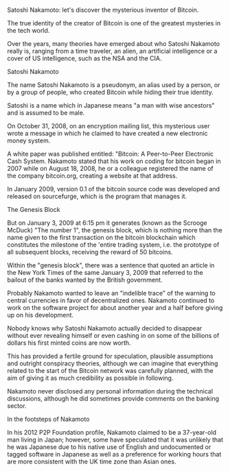Satoshi Nakamoto: let's discover the mysterious inventor of Bitcoin.

The true identity of the creator of Bitcoin is one of the greatest mysteries in the tech world.

Over the years, many theories have emerged about who Satoshi Nakamoto really is, ranging from a time traveler, an alien, an artificial intelligence or a cover of US intelligence, such as the NSA and the CIA.

Satoshi Nakamoto

The name Satoshi Nakamoto is a pseudonym, an alias used by a person, or by a group of people, who created Bitcoin while hiding their true identity.

Satoshi is a name which in Japanese means "a man with wise ancestors" and is assumed to be male.

On October 31, 2008, on an encryption mailing list, this mysterious user wrote a message in which he claimed to have created a new electronic money system.

A white paper was published entitled: "Bitcoin: A Peer-to-Peer Electronic Cash System. Nakamoto stated that his work on coding for bitcoin began in 2007 while on August 18, 2008, he or a colleague registered the name of the company bitcoin.org, creating a website at that address.

In January 2009, version 0.1 of the bitcoin source code was developed and released on sourcefurge, which is the program that manages it.

The Genesis Block

But on January 3, 2009 at 6:15 pm it generates (known as the Scrooge McDuck) "The number 1", the genesis block, which is nothing more than the name given to the first transaction on the bitcoin blockchain which constitutes the milestone of the 'entire trading system, i.e. the prototype of all subsequent blocks, receiving the reward of 50 bitcoins.

Within the "genesis block", there was a sentence that quoted an article in the New York Times of the same January 3, 2009 that referred to the bailout of the banks wanted by the British government.

Probably Nakamoto wanted to leave an "indelible trace" of the warning to central currencies in favor of decentralized ones. Nakamoto continued to work on the software project for about another year and a half before giving up on his development.


Nobody knows why Satoshi Nakamoto actually decided to disappear without ever revealing himself or even cashing in on some of the billions of dollars his first minted coins are now worth.

This has provided a fertile ground for speculation, plausible assumptions and outright conspiracy theories, although we can imagine that everything related to the start of the Bitcoin network was carefully planned, with the aim of giving it as much credibility as possible in following.


Nakamoto never disclosed any personal information during the technical discussions, although he did sometimes provide comments on the banking sector.

In the footsteps of Nakamoto

In his 2012 P2P Foundation profile, Nakamoto claimed to be a 37-year-old man living in Japan; however, some have speculated that it was unlikely that he was Japanese due to his native use of English and undocumented or tagged software in Japanese as well as a preference for working hours that are more consistent with the UK time zone than Asian ones.